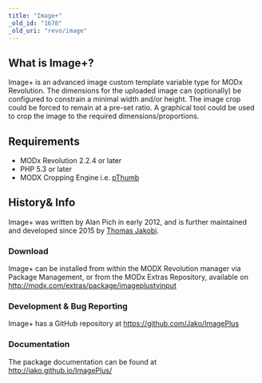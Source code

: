 ```yaml
---
title: "Image+"
_old_id: "1678"
_old_uri: "revo/image"
---
```


## What is Image+?

 Image+ is an advanced image custom template variable type for MODx Revolution. The dimensions for the uploaded image can (optionally) be configured to constrain a minimal width and/or height. The image crop could be forced to remain at a pre-set ratio. A graphical tool could be used to crop the image to the required dimensions/proportions.

## Requirements

- MODx Revolution 2.2.4 or later
- PHP 5.3 or later
- MODX Cropping Engine i.e. [pThumb](http://modx.com/extras/package/pthumb)

## History& Info

 Image+ was written by Alan Pich in early 2012, and is further maintained and developed since 2015 by [Thomas Jakobi](https://github.com/jako).

### Download

 Image+ can be installed from within the MODX Revolution manager via Package Management, or from the MODx Extras Repository, available on <http://modx.com/extras/package/imageplustvinput>

### Development & Bug Reporting

 Image+ has a GitHub repository at <https://github.com/Jako/ImagePlus>

### Documentation

 The package documentation can be found at <http://jako.github.io/ImagePlus/>
